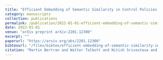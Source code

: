 ```yaml
---
title: "Efficient Embedding of Semantic Similarity in Control Policies via Entangled Bisimulation"
category: manuscripts
collection: publications
permalink: /publication/2022-01-01-efficient-embedding-of-semantic-similarity-in-control-polici
date: 2022-01-01
venue: "arXiv preprint arXiv:2201.12300"
excerpt: ""
paperurl: "https://arxiv.org/abs/2201.12300"
bibtexurl: "/files/bibtex/efficient-embedding-of-semantic-similarity-in-control-polici.bib"
citation: "Martin Bertran and Walter Talbott and Nitish Srivastava and Joshua Susskind. “Efficient Embedding of Semantic Similarity in Control Policies via Entangled Bisimulation.” arXiv preprint arXiv:2201.12300."
---
```


<!-- add abstract or notes here -->

